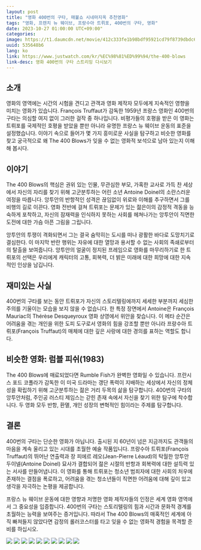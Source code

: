 ```yaml
---
layout: post
title: "영화 400번의 구타, 매불쇼 시네마지옥 추천영화"
tags: "영화, 프렌치 뉴 웨이브, 프랑수아 트뤼포, 400번의 구타, 영화"
date: 2023-10-27 01:00:00 UTC+09:00"
categories: 
image: https://t1.daumcdn.net/movie/412c333fe1b98bdf95921cd79f8739dbdc68fa9d
uuid: 535648b6
lang: ko
link: https://www.justwatch.com/kr/%EC%98%81%ED%99%94/the-400-blows
link-desc: 영화 400번의 구타 스트리밍 다시보기
---
```


## 소개
영화의 영역에는 시간의 시험을 견디고 관객과 영화 제작자 모두에게 지속적인 영향을 미치는 영화가 있습니다. François Truffaut가 감독한 1959년 프랑스 영화인 400번의 구타는 의심할 여지 없이 그러한 걸작 중 하나입니다. 비평가들의 호평을 받은 이 영화는 트뤼포를 국제적인 호평을 받았을 뿐만 아니라 유명한 프랑스 뉴 웨이브 운동의 표준을 설정했습니다. 이야기 속으로 들어가 몇 가지 흥미로운 사실을 탐구하고 비슷한 영화를 찾고 궁극적으로 왜 The 400 Blows가 잊을 수 없는 영화적 보석으로 남아 있는지 이해해 봅시다.


## 이야기
The 400 Blows의 핵심은 권위 있는 인물, 무관심한 부모, 가혹한 교사로 가득 찬 세상에서 자신의 자리를 찾기 위해 고군분투하는 어린 소년 Antoine Doinel의 소란스러운 여정을 따릅니다. 앙투안의 반항적인 성격은 끊임없이 위로와 이해를 추구하면서 그를 비행의 길로 이끈다. 영화 전반에 걸쳐 트뤼포는 문제가 있는 젊은이의 감정적 격동을 능숙하게 포착하고, 자신의 잠재력을 인식하지 못하는 사회를 헤쳐나가는 앙투안이 직면한 도전에 대한 가슴 아픈 그림을 그립니다.

앙투안의 투쟁이 격화되면서 그는 결국 숨막히는 도시를 떠나 광활한 바다로 도망치기로 결심한다. 이 마지막 반란 행위는 자유에 대한 열망과 용서할 수 없는 사회의 족쇄로부터의 탈출을 보여줍니다. 앙투안의 얼굴이 정지된 프레임으로 영화를 마무리하기로 한 트뤼포의 선택은 우리에게 캐릭터의 고통, 회복력, 더 밝은 미래에 대한 희망에 대한 지속적인 인상을 남깁니다.


## 재미있는 사실
400번의 구타를 보는 동안 트뤼포가 자신의 스토리텔링에까지 세세한 부분까지 세심한 주의를 기울이는 모습을 보지 않을 수 없습니다. 한 특정 장면에서 Antoine은 François Mauriac의 Thérèse Desqueyroux 영화 상영에서 위안을 찾습니다. 이 메타 순간은 어려움을 겪는 개인을 위한 도피 도구로서 영화의 힘을 강조할 뿐만 아니라 프랑수아 트뤼포(François Truffaut)의 매체에 대한 깊은 사랑에 대한 경의를 표하는 역할도 합니다.


## 비슷한 영화: 럼블 피쉬(1983)
The 400 Blows에 매료되었다면 Rumble Fish가 완벽한 영화일 수 있습니다. 프란시스 포드 코폴라가 감독한 이 미국 드라마는 갱단 폭력이 지배하는 세상에서 자신의 정체성을 확립하기 위해 고군분투하는 젊은 거리 두목의 삶을 탐구합니다. 400번의 구타의 앙투안처럼, 주인공 러스티 제임스는 갇힌 존재 속에서 자신을 찾기 위한 탐구에 착수합니다. 두 영화 모두 반항, 환멸, 개인 성장의 변혁적인 힘이라는 주제를 탐구합니다.


## 결론
400번의 구타는 단순한 영화가 아닙니다. 출시된 지 60년이 넘은 지금까지도 관객들의 마음을 계속 울리고 있는 시대를 초월한 예술 작품입니다. 프랑수아 트뤼포(François Truffaut)의 뛰어난 연출력과 장 피에르 레오(Jean-Pierre Léaud)의 탁월한 앙투안 두이넬(Antoine Doinel) 묘사가 결합되어 젊은 시절의 반항과 회복력에 대한 설득력 있는 서사를 만들어냅니다. 이 영화를 통해 트뤼포는 청소년 범죄자에 대한 사회의 처우에 존재하는 결점을 폭로하고, 어려움을 겪는 청소년들이 직면한 어려움에 대해 깊이 있고 생각을 자극하는 논평을 제공합니다.

프랑스 뉴 웨이브 운동에 대한 영향과 저명한 영화 제작자들의 인정은 세계 영화 영역에서 그 중요성을 입증합니다. 400번의 구타는 스토리텔링의 힘과 시간과 문화적 경계를 초월하는 능력을 보여주는 증거입니다. 따라서 The 400 Blows의 매혹적인 세계에 아직 빠져들지 않았다면 감정의 롤러코스터를 타고 잊을 수 없는 영화적 경험을 목격할 준비를 하십시오.


![](https://t1.daumcdn.net/movie/412c333fe1b98bdf95921cd79f8739dbdc68fa9d)
![](https://upload.wikimedia.org/wikipedia/ko/c/c7/400%EB%B2%88%EC%9D%98%EA%B5%AC%ED%83%80_%ED%8F%AC%EC%8A%A4%ED%84%B0.jpg)
![](http://www.silverinews.com/news/photo/201902/3222_2746_3433.jpg)
![](https://upload.wikimedia.org/wikipedia/ko/thumb/c/c7/400%EB%B2%88%EC%9D%98%EA%B5%AC%ED%83%80_%ED%8F%AC%EC%8A%A4%ED%84%B0.jpg/220px-400%EB%B2%88%EC%9D%98%EA%B5%AC%ED%83%80_%ED%8F%AC%EC%8A%A4%ED%84%B0.jpg)
![](https://blogthumb.pstatic.net/20160701_283/emily15611_1467379983555z4zeS_JPEG/400%B9%F8%C0%C7_%B1%B8%C5%B8_%C6%F7%BD%BA%C5%CD.jpg?type=w2)
![](https://sowhatevernever.files.wordpress.com/2013/06/20130701-005355.jpg?w=620)
![](https://i.ytimg.com/vi/iWpYXB6rZaU/maxresdefault.jpg?sqp=-oaymwEmCIAKENAF8quKqQMa8AEB-AH-CYAC0AWKAgwIABABGGUgZShlMA8=&rs=AOn4CLBNFUzSogpicSclUBYrin5UFp36nw)
![](http://www.silverinews.com/news/photo/201902/3222_2751_409.jpg)
![](https://cdn.ikoreanspirit.com/news/photo/202301/70864_71299_944.jpg)
![](https://cdn.indiepost.co.kr/uploads/images/2021/12/30/2MNt2M-700x991.jpeg)
